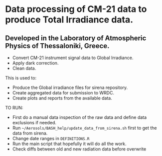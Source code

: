 
Data processing of CM-21 data to produce Total Irradiance data.
================================================================

## Developed in the Laboratory of Atmospheric Physics of Thessaloniki, Greece.


- Convert CM-21 instrument signal data to Global Irradiance.
- Apply dark correction.
- Clean data.


This is used to:
- Produce the Global irradiance files for sirena repository.
- Create aggregated data for submission to WRDC.
- Create plots and reports from the available data.


TO RUN:
- First do a manual data inspection of the raw data and define data exclusions if needed.
- Run `~/Aerosols/BASH_help/update_data_from_sirena.sh` first to get the data from sirena.
- Change date ranges in `DEFINITIONS.R`
- Run the main script that hopefully it will do all the work.
- Check diffs between old and new radiation data before overwrite
